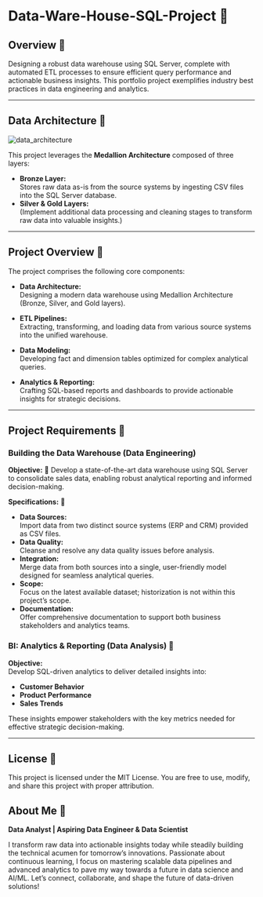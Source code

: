 # Data-Ware-House-SQL-Project 🚀

## Overview 🚀

Designing a robust data warehouse using SQL Server, complete with automated ETL processes to ensure efficient query performance and actionable business insights. This portfolio project exemplifies industry best practices in data engineering and analytics.

---

## Data Architecture 🚀

![data_architecture](https://github.com/user-attachments/assets/9e79ed2e-729a-4a79-a9db-b28c70ae3447)


This project leverages the **Medallion Architecture** composed of three layers:
- **Bronze Layer:**  
  Stores raw data as-is from the source systems by ingesting CSV files into the SQL Server database.
- **Silver & Gold Layers:**  
  (Implement additional data processing and cleaning stages to transform raw data into valuable insights.)

---

## Project Overview 🚀

The project comprises the following core components:

- **Data Architecture:**  
  Designing a modern data warehouse using Medallion Architecture (Bronze, Silver, and Gold layers).

- **ETL Pipelines:**  
  Extracting, transforming, and loading data from various source systems into the unified warehouse.

- **Data Modeling:**  
  Developing fact and dimension tables optimized for complex analytical queries.

- **Analytics & Reporting:**  
  Crafting SQL-based reports and dashboards to provide actionable insights for strategic decisions.

---

## Project Requirements 🚀

### Building the Data Warehouse (Data Engineering)

**Objective:**  🚀
Develop a state-of-the-art data warehouse using SQL Server to consolidate sales data, enabling robust analytical reporting and informed decision-making.

**Specifications:** 🚀
- **Data Sources:**  
  Import data from two distinct source systems (ERP and CRM) provided as CSV files.
- **Data Quality:**  
  Cleanse and resolve any data quality issues before analysis.
- **Integration:**  
  Merge data from both sources into a single, user-friendly model designed for seamless analytical queries.
- **Scope:**  
  Focus on the latest available dataset; historization is not within this project’s scope.
- **Documentation:**  
  Offer comprehensive documentation to support both business stakeholders and analytics teams.

### BI: Analytics & Reporting (Data Analysis) 🚀

**Objective:**  
Develop SQL-driven analytics to deliver detailed insights into:
- **Customer Behavior**
- **Product Performance**
- **Sales Trends**

These insights empower stakeholders with the key metrics needed for effective strategic decision-making.

---

## License 🚀

This project is licensed under the MIT License. You are free to use, modify, and share this project with proper attribution.

## About Me 🚀

**Data Analyst | Aspiring Data Engineer & Data Scientist**

I transform raw data into actionable insights today while steadily building the technical acumen for tomorrow’s innovations. Passionate about continuous learning, I focus on mastering scalable data pipelines and advanced analytics to pave my way towards a future in data science and AI/ML. Let’s connect, collaborate, and shape the future of data-driven solutions!
